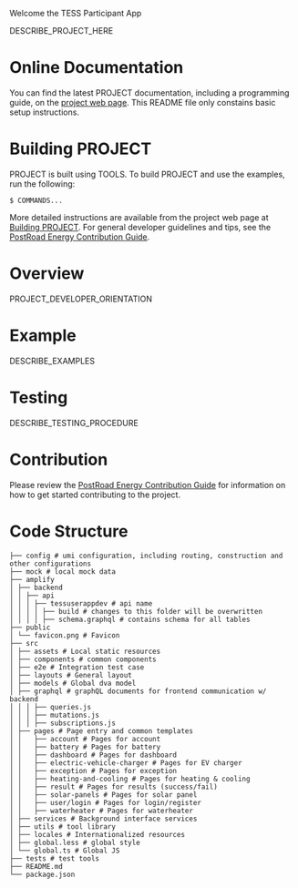 Welcome the TESS Participant App

DESCRIBE_PROJECT_HERE

# Online Documentation

You can find the latest PROJECT documentation, including a programming guide, on the [project web page](PROJECT_WEBPAGE). This README file only constains basic setup instructions.

# Building PROJECT

PROJECT is built using TOOLS. To build PROJECT and use the examples, run the following:

~~~
$ COMMANDS...
~~~

More detailed instructions are available from the project web page at [Building PROJECT](PROJECT_WEBPAGE#Build). For general developer guidelines and tips, see the [PostRoad Energy Contribution Guide](https://github.com/postroad-energy/.github/wiki).

# Overview

PROJECT_DEVELOPER_ORIENTATION

# Example

DESCRIBE_EXAMPLES

# Testing

DESCRIBE_TESTING_PROCEDURE

# Contribution

Please review the [PostRoad Energy Contribution Guide](https://github.com/postroad-energy/.github/wiki) for information on how to get started contributing to the project.

# Code Structure
```
├── config # umi configuration, including routing, construction and other configurations
├── mock # local mock data
├── amplify
│ ├── backend
│ │ ├── api
│ │ │ ├── tessuserappdev # api name
│ │ │ │ ├── build # changes to this folder will be overwritten
│ │ │ │ ├── schema.graphql # contains schema for all tables 
├── public
│ └── favicon.png # Favicon
├── src
│ ├── assets # Local static resources
│ ├── components # common components
│ ├── e2e # Integration test case
│ ├── layouts # General layout
│ ├── models # Global dva model
│ ├── graphql # graphQL documents for frontend communication w/ backend
│ │ │ ├── queries.js
│ │ │ ├── mutations.js 
│ │ │ ├── subscriptions.js
│ ├── pages # Page entry and common templates
│ │   ├── account # Pages for account
│ │   ├── battery # Pages for battery
│ │   ├── dashboard # Pages for dashboard
│ │   ├── electric-vehicle-charger # Pages for EV charger
│ │   ├── exception # Pages for exception
│ │   ├── heating-and-cooling # Pages for heating & cooling
│ │   ├── result # Pages for results (success/fail)
│ │   ├── solar-panels # Pages for solar panel
│ │   ├── user/login # Pages for login/register
│ │   ├── waterheater # Pages for waterheater
│ ├── services # Background interface services
│ ├── utils # tool library
│ ├── locales # Internationalized resources
│ ├── global.less # global style
│ └── global.ts # Global JS
├── tests # test tools
├── README.md
└── package.json
```
